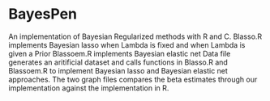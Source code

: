 # BayesPen
An implementation of Bayesian Regularized methods with R and C.
Blasso.R implements Bayesian lasso when Lambda is fixed and when Lambda is given a Prior
Blassoem.R implements Bayesian elastic net
Data file generates an aritificial dataset and calls functions in Blasso.R and Blassoem.R to implement Bayesian lasso and Bayesian elastic net approaches.
The two graph files compares the beta estimates through our implementation against the implementation in R.
